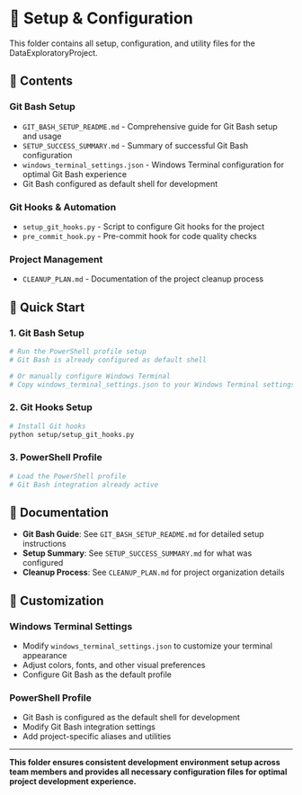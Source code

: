 # 🔧 **Setup & Configuration**

This folder contains all setup, configuration, and utility files for the DataExploratoryProject.

## 📁 **Contents**

### **Git Bash Setup**
- `GIT_BASH_SETUP_README.md` - Comprehensive guide for Git Bash setup and usage
- `SETUP_SUCCESS_SUMMARY.md` - Summary of successful Git Bash configuration
- `windows_terminal_settings.json` - Windows Terminal configuration for optimal Git Bash experience
- Git Bash configured as default shell for development

### **Git Hooks & Automation**
- `setup_git_hooks.py` - Script to configure Git hooks for the project
- `pre_commit_hook.py` - Pre-commit hook for code quality checks

### **Project Management**
- `CLEANUP_PLAN.md` - Documentation of the project cleanup process

## 🚀 **Quick Start**

### **1. Git Bash Setup**
```bash
# Run the PowerShell profile setup
# Git Bash is already configured as default shell

# Or manually configure Windows Terminal
# Copy windows_terminal_settings.json to your Windows Terminal settings
```

### **2. Git Hooks Setup**
```bash
# Install Git hooks
python setup/setup_git_hooks.py
```

### **3. PowerShell Profile**
```powershell
# Load the PowerShell profile
# Git Bash integration already active
```

## 📖 **Documentation**

- **Git Bash Guide**: See `GIT_BASH_SETUP_README.md` for detailed setup instructions
- **Setup Summary**: See `SETUP_SUCCESS_SUMMARY.md` for what was configured
- **Cleanup Process**: See `CLEANUP_PLAN.md` for project organization details

## 🔧 **Customization**

### **Windows Terminal Settings**
- Modify `windows_terminal_settings.json` to customize your terminal appearance
- Adjust colors, fonts, and other visual preferences
- Configure Git Bash as the default profile

### **PowerShell Profile**
- Git Bash is configured as the default shell for development
- Modify Git Bash integration settings
- Add project-specific aliases and utilities

---

**This folder ensures consistent development environment setup across team members and provides all necessary configuration files for optimal project development experience.**
